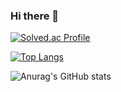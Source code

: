 ### Hi there 👋


<!--
**ParkSeYun98/ParkSeYun98** is a ✨ _special_ ✨ repository because its `README.md` (this file) appears on your GitHub profile.

Here are some ideas to get you started:

- 🔭 I’m currently working on ...
- 🌱 I’m currently learning ...
- 👯 I’m looking to collaborate on ...
- 🤔 I’m looking for help with ...
- 💬 Ask me about ...
- 📫 How to reach me: ...
- 😄 Pronouns: ...
- ⚡ Fun fact: ...
-->



<centor>[![Solved.ac Profile](http://mazassumnida.wtf/api/generate_badge?boj=yun12343)](https://solved.ac/yun12343)<br/></centor>

[![Top Langs](https://github-readme-stats.vercel.app/api/top-langs/?username=ParkSeYun98&langs_count=8)](https://github.com/ParkSeYun98/github-readme-stats)

![Anurag's GitHub stats](https://github-readme-stats.vercel.app/api?username=ParkSeYun98&show_icons=true&theme=tokyonight)
